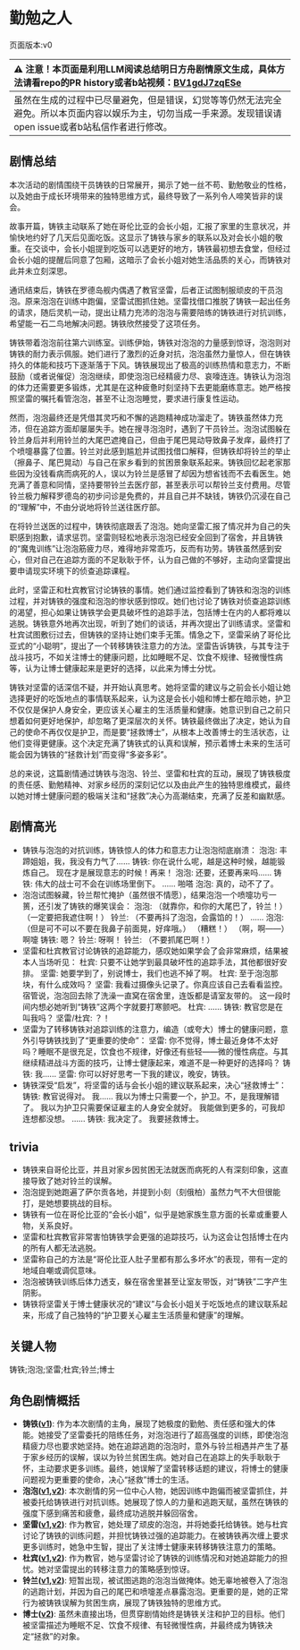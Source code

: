 # 勤勉之人
页面版本:v0
 

| :warning: 注意！本页面是利用LLM阅读总结明日方舟剧情原文生成，具体方法请看repo的PR history或者b站视频：[BV1gdJ7zqESe](https://www.bilibili.com/video/BV1gdJ7zqESe/)         |
|:----------------------------|
| 虽然在生成的过程中已尽量避免，但是错误，幻觉等等仍然无法完全避免。所以本页面内容以娱乐为主，切勿当成一手来源。发现错误请open issue或者b站私信作者进行修改。|



## 剧情总结
本次活动的剧情围绕干员铸铁的日常展开，揭示了她一丝不苟、勤勉敬业的性格，以及她由于成长环境带来的独特思维方式，最终导致了一系列令人啼笑皆非的误会。

故事开篇，铸铁主动联系了她在哥伦比亚的会长小姐，汇报了家里的生意状况，并愉快地约好了几天后见面吃饭。这显示了铸铁与家乡的联系以及对会长小姐的敬重。在交谈中，会长小姐提到吃饭可以选更好的地方，铸铁最初想去食堂，但经过会长小姐的提醒后同意了包厢，这暗示了会长小姐对她生活品质的关心，而铸铁对此并未立刻深思。

通讯结束后，铸铁在罗德岛舰内偶遇了教官坚雷，后者正试图制服顽皮的干员泡泡。原来泡泡在训练中跑偏，坚雷试图抓住她。坚雷找借口推脱了铸铁一起出任务的请求，随后灵机一动，提出让精力充沛的泡泡与需要陪练的铸铁进行对抗训练，希望能一石二鸟地解决问题。铸铁欣然接受了这项任务。

铸铁带着泡泡前往第六训练室。训练伊始，铸铁对泡泡的力量感到惊讶，泡泡则对铸铁的耐力表示佩服。她们进行了激烈的近身对抗，泡泡虽然力量惊人，但在铸铁持久的体能和技巧下逐渐落于下风。铸铁展现出了极高的训练热情和意志力，不断鼓励（或者说催促）泡泡继续，即使泡泡已经精疲力尽、哀嚎连连。铸铁认为泡泡的体力还需要更多锻炼，尤其是在这种疲惫时刻坚持下去更能磨练意志。她严格按照坚雷的嘱托看管泡泡，甚至不让泡泡睡觉，要求进行康复性运动。

然而，泡泡最终还是凭借其灵巧和不懈的逃跑精神成功溜走了。铸铁虽然体力充沛，但在追踪方面却屡屡失手。她在搜寻泡泡时，遇到了干员铃兰。泡泡试图躲在铃兰身后并利用铃兰的大尾巴遮掩自己，但由于尾巴晃动导致鼻子发痒，最终打了个喷嚏暴露了位置。铃兰对此感到尴尬并试图找借口解释，但铸铁却将铃兰的举止（擦鼻子、尾巴晃动）与自己在家乡看到的贫困景象联系起来。铸铁回忆起老家那些因为没钱看病而病死的人，误以为铃兰是感冒了却因为想省钱而不去看医生。她充满了善意和同情，坚持要带铃兰去医疗部，甚至表示可以帮铃兰支付费用。尽管铃兰极力解释罗德岛的初步问诊是免费的，并且自己并不缺钱，铸铁仍沉浸在自己的“理解”中，不由分说地将铃兰送往医疗部。

在将铃兰送医的过程中，铸铁彻底跟丢了泡泡。她向坚雷汇报了情况并为自己的失职感到抱歉，请求惩罚。坚雷则轻松地表示泡泡已经安全回到了宿舍，并且铸铁的“魔鬼训练”让泡泡筋疲力尽，难得地非常乖巧，反而有功劳。铸铁虽然感到安心，但对自己在追踪方面的不足耿耿于怀，认为自己做的不够好，主动向坚雷提出要申请现实环境下的侦查追踪课程。

此时，坚雷正和杜宾教官讨论铸铁的事情。她们通过监控看到了铸铁和泡泡的训练过程，并对铸铁的强度和泡泡的惨状感到惊叹。她们也讨论了铸铁对侦查追踪训练的渴望，担心如果让铸铁学会更具破坏性的追踪手法，包括博士在内的人都将难以逃脱。铸铁意外地再次出现，听到了她们的谈话，并再次提出了训练请求。坚雷和杜宾试图敷衍过去，但铸铁的坚持让她们束手无策。情急之下，坚雷采纳了哥伦比亚式的“小聪明”，提出了一个转移铸铁注意力的方法。坚雷告诉铸铁，与其专注于战斗技巧，不如关注博士的健康问题，比如睡眠不足、饮食不规律、轻微慢性病等，认为让博士健康起来是更好的选择，以此来为博士分忧。

铸铁对坚雷的话深信不疑，并开始认真思考。她将坚雷的建议与之前会长小姐让她选择更好的吃饭地点的事情联系起来，认为这是会长小姐和博士都在暗示她，护卫不仅仅是保护人身安全，更应该关心雇主的生活质量和健康。她意识到自己之前只想着如何更好地保护，却忽略了更深层次的关怀。铸铁最终做出了决定，她认为自己的使命不再仅仅是护卫，而是要“拯救博士”，从根本上改善博士的生活状态，让他们变得更健康。这个决定充满了铸铁式的认真和误解，预示着博士未来的生活可能会因为铸铁的“拯救计划”而变得“多姿多彩”。

总的来说，这篇剧情通过铸铁与泡泡、铃兰、坚雷和杜宾的互动，展现了铸铁极度的责任感、勤勉精神、对家乡经历的深刻记忆以及由此产生的独特思维模式，最终以她对博士健康问题的极端关注和“拯救”决心为高潮结束，充满了反差和幽默感。
## 剧情高光
- 铸铁与泡泡的对抗训练，铸铁惊人的体力和意志力让泡泡彻底崩溃：
    泡泡: 丰蹄姐姐，我，我没有力气了......
    铸铁: 你在说什么呢，越是这种时候，越能锻炼自己。 现在才是展现意志的时候！再来！
    泡泡: 还要，还要再来吗......
    铸铁: 伟大的战士可不会在训练场里倒下。
    ......
    啪嗒
    泡泡: 真的，动不了了。
- 泡泡试图躲藏，铃兰帮忙掩护（虽然很不情愿），结果泡泡一个喷嚏功亏一篑，还引发了铸铁的爆笑误会：
    泡泡: （就靠你，和你的大尾巴了，铃兰！） （一定要把我遮住啊！）
    铃兰: （不要再抖了泡泡，会露馅的！）
    ......
    泡泡: （但是可不可以不要在我鼻子前面晃，好痒哦。） （糟糕！） （啊，啊——）
    啊嚏
    铸铁: 嗯？
    铃兰: 呀啊！
    铃兰: （不要抓尾巴啊！）
- 坚雷和杜宾教官讨论铸铁的追踪能力，感叹她如果学会了会非常麻烦，结果被本人当场听见：
    杜宾: 只要不让她学到最具破坏性的追踪手法，其他都很好安排。
    坚雷: 她要学到了，别说博士，我们也逃不掉了啊。
    杜宾: 至于泡泡那块，有什么成效吗？
    坚雷: 我看过摄像头记录了。你真应该自己去看看监控。宿管说，泡泡回去除了洗澡一直窝在宿舍里，连饭都是请室友带的。 这一段时间内想必她听到“铸铁”这两个字就要打寒颤吧。
    杜宾: ......
    铸铁: 教官您是在叫我吗？
    坚雷/杜宾: ？！
- 坚雷为了转移铸铁对追踪训练的注意力，编造（或夸大）博士的健康问题，意外引导铸铁找到了“更重要的使命”：
    坚雷: 你不觉得，博士最近身体不太好吗？睡眠不是很充足，饮食也不规律，好像还有些轻——微的慢性病症。与其继续精进战斗方面的技巧，让博士健康起来，难道不是一种更好的选择吗？
    铸铁: 我......
    坚雷: 你可以好好思考一下我的建议，晚安，铸铁。
- 铸铁深受“启发”，将坚雷的话与会长小姐的建议联系起来，决心“拯救博士”：
    铸铁: 教官说得对。 我...... 我以为博士只需要一个，护卫。不，是我理解错了。 我以为护卫只需要保证雇主的人身安全就好。 我能做到更多的，可我却连想都没想。
    ......
    铸铁: 我决定了。 我要拯救博士。
## trivia
*   铸铁来自哥伦比亚，并且对家乡因贫困无法就医而病死的人有深刻印象，这直接导致了她对铃兰的误解。
*   泡泡提到她跑遍了萨尔贡各地，并提到小刻（刻俄柏）虽然力气不大但很能打，是她想要挑战的目标。
*   铸铁有一位在哥伦比亚的“会长小姐”，似乎是她家族生意方面的长辈或重要人物，关系良好。
*   坚雷和杜宾教官非常害怕铸铁学会更强的追踪技巧，认为这会让包括博士在内的所有人都无法逃脱。
*   坚雷称自己的方法是“哥伦比亚人肚子里都有那么多坏水”的表现，带有一定的地域自嘲或调侃意味。
*   泡泡被铸铁训练后体力透支，躲在宿舍里甚至让室友带饭，对“铸铁”二字产生阴影。
*   铸铁将坚雷关于博士健康状况的“建议”与会长小姐关于吃饭地点的建议联系起来，形成了自己独特的“护卫要关心雇主生活质量和健康”的理解。
## 关键人物
铸铁;泡泡;坚雷;杜宾;铃兰;博士
## 角色剧情概括
-   **铸铁([v1](../chars/char_333_sidero.md))**: 作为本次剧情的主角，展现了她极度的勤勉、责任感和强大的体能。她接受了坚雷委托的陪练任务，对泡泡进行了超高强度的训练，即使泡泡精疲力尽也要求她坚持。她在追踪逃跑的泡泡时，意外与铃兰相遇并产生了基于家乡经历的误解，误以为铃兰贫困生病。她对自己在追踪上的失手耿耿于怀，主动要求更多训练。最终，她误解了坚雷转移话题的建议，将博士的健康问题视为更重要的使命，决心“拯救”博士的生活。
-   **泡泡([v1](../chars/char_381_bubble.md),[v2](../char_v3/char_381_bubble.md))**: 本次剧情的另一位中心人物，她因训练中跑偏而被坚雷抓住，并被委托给铸铁进行对抗训练。她展现了惊人的力量和逃跑天赋，虽然在铸铁的强度下感到痛苦和疲惫，最终成功逃脱并躲回宿舍。
-   **坚雷([v1](../chars/char_260_durnar.md),[v2](../char_v3/char_260_durnar.md))**: 作为教官，她处理了顽皮的泡泡，并将她委托给铸铁。她与杜宾讨论了铸铁的训练问题，并担忧铸铁过强的追踪能力。在被铸铁再次缠上要求更多训练时，她急中生智，提出了关注博士健康来转移铸铁注意力的策略。
-   **杜宾([v1](../chars/char_130_doberm.md),[v2](../char_v3/char_130_doberm.md))**: 作为教官，她与坚雷讨论了铸铁的训练情况和对她追踪能力的担忧。她对坚雷提出的转移注意力的策略感到惊讶。
-   **铃兰([v1](../chars/char_358_lisa.md),[v2](../char_v3/char_358_lisa.md))**: 短暂出现，被试图逃跑的泡泡当做掩体。她无辜地被卷入了泡泡的逃跑计划，并因为自己的尾巴和喷嚏差点暴露泡泡。更重要的是，她的正常行为被铸铁误解为贫困生病，展现了铸铁独特的思维方式。
-   **博士([v2](../char_v3/extended_char_bo_shi.md))**: 虽然未直接出场，但贯穿剧情始终是铸铁关注和护卫的目标。他们被坚雷描述为睡眠不足、饮食不规律、有轻微慢性病，并最终成为铸铁决定“拯救”的对象。